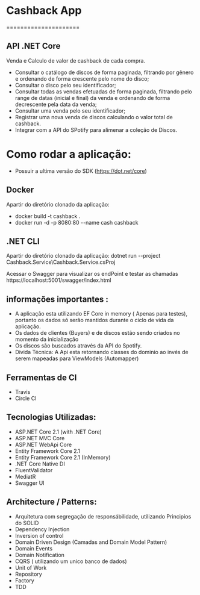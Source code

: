 # Cashback App

=====================
  
  ## API .NET Core
 
  Venda e Calculo de valor de cashback de cada compra.

- Consultar o catálogo de discos de forma paginada, filtrando por gênero e ordenando de forma crescente pelo nome do disco;
- Consultar o disco pelo seu identificador;
- Consultar todas as vendas efetuadas de forma paginada, filtrando pelo range de datas (inicial e final) da venda e ordenando de forma decrescente pela data da venda;
- Consultar uma venda pelo seu identificador;
- Registrar uma nova venda de discos calculando o valor total de cashback.
- Integrar com a API do SPotify para alimenar a coleção de Discos.

# Como rodar a aplicação:
- Possuir a ultima versão do  SDK (https://dot.net/core)

 ## Docker
  Apartir do diretório clonado da aplicação:
  - docker build -t cashback .
  - docker run -d -p 8080:80 --name cash cashback

 ## .NET CLI
  Apartir do diretório clonado da aplicação:
  dotnet run --project Cashback.Service\Cashback.Service.csProj

  Acessar o Swagger para visualizar os endPoint e testar as chamadas
  https://localhost:5001/swagger/index.html
  
  ## informações importantes :
  
   - A aplicação esta utilizando EF Core in memory ( Apenas para testes), portanto os dados só serão mantidos durante o ciclo de vida da aplicação.
   - Os dados de clientes (Buyers) e de discos estão sendo criados no momento da inicialização
   - Os discos são buscados através da API do Spotify.
   - Divida Técnica: A Api esta retornando classes do dominio ao invés de serem mapeadas para ViewModels (Automapper) 

## Ferramentas de CI
- Travis
- Circle CI

## Tecnologias Utilizadas:

- ASP.NET Core 2.1 (with .NET Core)
- ASP.NET MVC Core 
- ASP.NET WebApi Core
- Entity Framework Core 2.1
- Entity Framework Core 2.1 (InMemory)
- .NET Core Native DI
- FluentValidator
- MediatR
- Swagger UI

## Architecture / Patterns:

- Arquitetura com segregação de responsábilidade, utilizando Principios do SOLID
- Dependency Injection
- Inversion of control
- Domain Driven Design (Camadas and Domain Model Pattern)
- Domain Events
- Domain Notification
- CQRS ( utilizando um unico banco de dados)
- Unit of Work
- Repository
- Factory
- TDD


